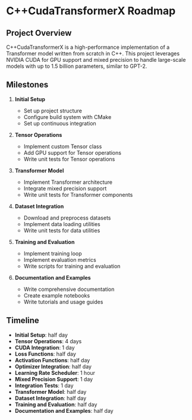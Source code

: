 # C++CudaTransformerX Roadmap

## Project Overview
C++CudaTransformerX is a high-performance implementation of a Transformer model written from scratch in C++. This project leverages NVIDIA CUDA for GPU support and mixed precision to handle large-scale models with up to 1.5 billion parameters, similar to GPT-2.

## Milestones
1. **Initial Setup**
    - Set up project structure
    - Configure build system with CMake
    - Set up continuous integration

2. **Tensor Operations**
    - Implement custom Tensor class
    - Add GPU support for Tensor operations
    - Write unit tests for Tensor operations

3. **Transformer Model**
    - Implement Transformer architecture
    - Integrate mixed precision support
    - Write unit tests for Transformer components

4. **Dataset Integration**
    - Download and preprocess datasets
    - Implement data loading utilities
    - Write unit tests for data utilities

5. **Training and Evaluation**
    - Implement training loop
    - Implement evaluation metrics
    - Write scripts for training and evaluation

6. **Documentation and Examples**
    - Write comprehensive documentation
    - Create example notebooks
    - Write tutorials and usage guides

## Timeline
- **Initial Setup**: half day
- **Tensor Operations**: 4 days
- **CUDA Integration**: 1 day
- **Loss Functions**: half day
- **Activation Functions**: half day
- **Optimizer Integration**: half day
- **Learning Rate Scheduler**: 1 hour
- **Mixed Precision Support**: 1 day
- **Integration Tests**: 1 day
- **Transformer Model**: half day
- **Dataset Integration**: half day
- **Training and Evaluation**: half day
- **Documentation and Examples**: half day